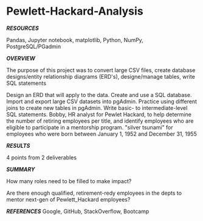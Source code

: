# Pewlett-Hackard-Analysis

***RESOURCES***

Pandas, Jupyter notebook, matplotlib, Python, NumPy, PostgreSQL/PGadmin

***OVERVIEW***

The purpose of this project was to convert large CSV files, create database designs/entity relationship diagrams (ERD's), designe/manage tables, write SQL statements

Design an ERD that will apply to the data.
Create and use a SQL database.
Import and export large CSV datasets into pgAdmin.
Practice using different joins to create new tables in pgAdmin.
Write basic- to intermediate-level SQL statements.
Bobby, HR analyst for Pewlet Hackard, to help determine the number of retiring employees per title, and identify employees who are eligible to participate in a mentorship program. "silver tsunami" for employees who were born between January 1, 1952 and December 31, 1955

***RESULTS***

4 points from 2 deliverables

***SUMMARY***

How many roles need to be filled to make impact?

Are there enough qualified, retirement-redy employees in the depts to mentor next-gen of Pewlett_Hackard employees?


***REFERENCES*** Google, GitHub, StackOverflow, Bootcamp
